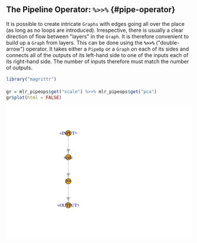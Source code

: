 ## The Pipeline Operator: `%>>%` {#pipe-operator}



It is possible to create intricate `Graphs` with edges going all over the place (as long as no loops are introduced).
Irrespective, there is usually a clear direction of flow between "layers" in the `Graph`.
It is therefore convenient to build up a `Graph` from layers.
This can be done using the **`%>>%`** ("double-arrow") operator.
It takes either a `PipeOp` or a `Graph` on each of its sides and connects all of the outputs of its left-hand side to one of the inputs each of its right-hand side.
The number of inputs therefore must match the number of outputs.


```r
library("magrittr")

gr = mlr_pipeops$get("scale") %>>% mlr_pipeops$get("pca")
gr$plot(html = FALSE)
```

<img src="04-pipelines-pipe-operator_files/figure-html/04-pipelines-pipe-operator-002-1.svg" width="672" style="display: block; margin: auto;" />
